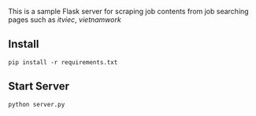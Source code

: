 This is a sample Flask server for scraping job contents from job searching pages such as _itviec_, _vietnamwork_

## Install
`pip install -r requirements.txt`

## Start Server
`python server.py`